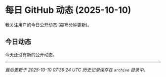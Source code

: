 # 每日 GitHub 动态 (2025-10-10)

我关注用户的今日公开动态 (每15分钟更新)。

## 今日动态

今天还没有新的公开动态。

---
*最后更新于 2025-10-10 07:39:24 UTC*
*历史记录保存在 `archive` 目录中。*
